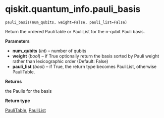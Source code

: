 # qiskit.quantum\_info.pauli\_basis

`pauli_basis(num_qubits, weight=False, pauli_list=False)`

Return the ordered PauliTable or PauliList for the n-qubit Pauli basis.

**Parameters**

*   **num\_qubits** (*int*) – number of qubits
*   **weight** (*bool*) – if True optionally return the basis sorted by Pauli weight rather than lexicographic order (Default: False)
*   **pauli\_list** (*bool*) – if True, the return type becomes PauliList, otherwise PauliTable.

**Returns**

the Paulis for the basis

**Return type**

[PauliTable](qiskit.quantum_info.PauliTable#qiskit.quantum_info.PauliTable "qiskit.quantum_info.PauliTable"), [PauliList](qiskit.quantum_info.PauliList#qiskit.quantum_info.PauliList "qiskit.quantum_info.PauliList")
